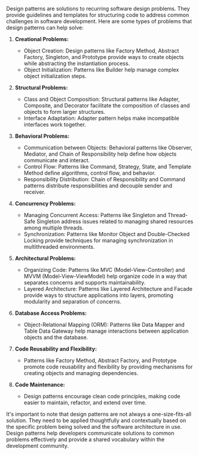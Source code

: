 Design patterns are solutions to recurring software design problems. They provide guidelines and templates for structuring code to address common challenges in software development. Here are some types of problems that design patterns can help solve:

1. **Creational Problems:**
   - Object Creation: Design patterns like Factory Method, Abstract Factory, Singleton, and Prototype provide ways to create objects while abstracting the instantiation process.
   - Object Initialization: Patterns like Builder help manage complex object initialization steps.

2. **Structural Problems:**
   - Class and Object Composition: Structural patterns like Adapter, Composite, and Decorator facilitate the composition of classes and objects to form larger structures.
   - Interface Adaptation: Adapter pattern helps make incompatible interfaces work together.

3. **Behavioral Problems:**
   - Communication between Objects: Behavioral patterns like Observer, Mediator, and Chain of Responsibility help define how objects communicate and interact.
   - Control Flow: Patterns like Command, Strategy, State, and Template Method define algorithms, control flow, and behavior.
   - Responsibility Distribution: Chain of Responsibility and Command patterns distribute responsibilities and decouple sender and receiver.

4. **Concurrency Problems:**
   - Managing Concurrent Access: Patterns like Singleton and Thread-Safe Singleton address issues related to managing shared resources among multiple threads.
   - Synchronization: Patterns like Monitor Object and Double-Checked Locking provide techniques for managing synchronization in multithreaded environments.

5. **Architectural Problems:**
   - Organizing Code: Patterns like MVC (Model-View-Controller) and MVVM (Model-View-ViewModel) help organize code in a way that separates concerns and supports maintainability.
   - Layered Architecture: Patterns like Layered Architecture and Facade provide ways to structure applications into layers, promoting modularity and separation of concerns.

6. **Database Access Problems:**
   - Object-Relational Mapping (ORM): Patterns like Data Mapper and Table Data Gateway help manage interactions between application objects and the database.

7. **Code Reusability and Flexibility:**
   - Patterns like Factory Method, Abstract Factory, and Prototype promote code reusability and flexibility by providing mechanisms for creating objects and managing dependencies.

8. **Code Maintenance:**
   - Design patterns encourage clean code principles, making code easier to maintain, refactor, and extend over time.

It's important to note that design patterns are not always a one-size-fits-all solution. They need to be applied thoughtfully and contextually based on the specific problem being solved and the software architecture in use. Design patterns help developers communicate solutions to common problems effectively and provide a shared vocabulary within the development community.
